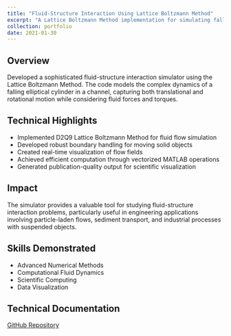 ```yaml
---
title: "Fluid-Structure Interaction Using Lattice Boltzmann Method"
excerpt: "A Lattice Boltzmann Method implementation for simulating falling elliptical cylinder dynamics in fluid flow.<br/><img src='/images/lbm.gif'>"
collection: portfolio
date: 2021-01-30
---
```


## Overview
Developed a sophisticated fluid-structure interaction simulator using the Lattice Boltzmann Method. The code models the complex dynamics of a falling elliptical cylinder in a channel, capturing both translational and rotational motion while considering fluid forces and torques.

## Technical Highlights
- Implemented D2Q9 Lattice Boltzmann Method for fluid flow simulation
- Developed robust boundary handling for moving solid objects
- Created real-time visualization of flow fields
- Achieved efficient computation through vectorized MATLAB operations
- Generated publication-quality output for scientific visualization

## Impact
The simulator provides a valuable tool for studying fluid-structure interaction problems, particularly useful in engineering applications involving particle-laden flows, sediment transport, and industrial processes with suspended objects.

## Skills Demonstrated
- Advanced Numerical Methods
- Computational Fluid Dynamics
- Scientific Computing
- Data Visualization

## Technical Documentation
[GitHub Repository](https://github.com/divyaprakash-iitd/ellipseLBM)
